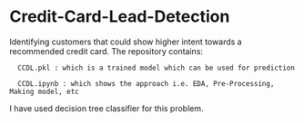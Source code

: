 # Credit-Card-Lead-Detection
Identifying customers that could show higher intent towards a recommended credit card. The repository contains:

      CCDL.pkl : which is a trained model which can be used for prediction

      CCDL.ipynb : which shows the approach i.e. EDA, Pre-Processing, Making model, etc 

I have used decision tree classifier for this problem.
